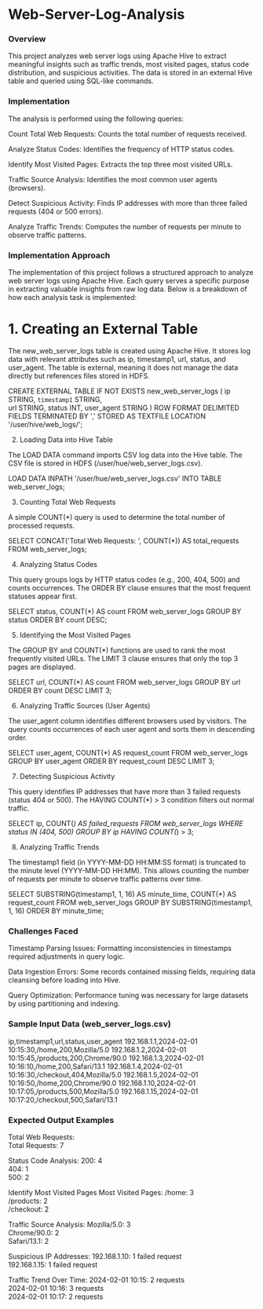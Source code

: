 # Web-Server-Log-Analysis

### Overview

This project analyzes web server logs using Apache Hive to extract meaningful insights such as traffic trends, most visited pages, 
status code distribution, and suspicious activities. The data is stored in an external Hive table and queried using SQL-like commands.

### Implementation 

The analysis is performed using the following queries:

Count Total Web Requests: Counts the total number of requests received.

Analyze Status Codes: Identifies the frequency of HTTP status codes.

Identify Most Visited Pages: Extracts the top three most visited URLs.

Traffic Source Analysis: Identifies the most common user agents (browsers).

Detect Suspicious Activity: Finds IP addresses with more than three failed requests (404 or 500 errors).

Analyze Traffic Trends: Computes the number of requests per minute to observe traffic patterns.


### Implementation Approach

The implementation of this project follows a structured approach to analyze web server logs using Apache Hive. 
Each query serves a specific purpose in extracting valuable insights from raw log data. Below is a breakdown of how each 
analysis task is implemented:

# 1. Creating an External Table

The new_web_server_logs table is created using Apache Hive.
It stores log data with relevant attributes such as ip, timestamp1, url, status, and user_agent.
The table is external, meaning it does not manage the data directly but references files stored in HDFS.

CREATE EXTERNAL TABLE IF NOT EXISTS new_web_server_logs (
    ip STRING,
    `timestamp1` STRING,  
    url STRING,
    status INT,
    user_agent STRING
)
ROW FORMAT DELIMITED
FIELDS TERMINATED BY ','
STORED AS TEXTFILE
LOCATION '/user/hive/web_logs/';


2. Loading Data into Hive Table

The LOAD DATA command imports CSV log data into the Hive table.
The CSV file is stored in HDFS (/user/hue/web_server_logs.csv).

LOAD DATA INPATH '/user/hue/web_server_logs.csv' INTO TABLE web_server_logs;

3. Counting Total Web Requests

A simple COUNT(*) query is used to determine the total number of processed requests.

SELECT CONCAT('Total Web Requests: ', COUNT(*)) AS total_requests
FROM web_server_logs;


4. Analyzing Status Codes

This query groups logs by HTTP status codes (e.g., 200, 404, 500) and counts occurrences.
The ORDER BY clause ensures that the most frequent statuses appear first.

SELECT status, COUNT(*) AS count
FROM web_server_logs
GROUP BY status
ORDER BY count DESC;

5. Identifying the Most Visited Pages

The GROUP BY and COUNT(*) functions are used to rank the most frequently visited URLs.
The LIMIT 3 clause ensures that only the top 3 pages are displayed.

SELECT url, COUNT(*) AS count
FROM web_server_logs
GROUP BY url
ORDER BY count DESC
LIMIT 3;

6. Analyzing Traffic Sources (User Agents)

The user_agent column identifies different browsers used by visitors.
The query counts occurrences of each user agent and sorts them in descending order.

SELECT user_agent, COUNT(*) AS request_count
FROM web_server_logs
GROUP BY user_agent
ORDER BY request_count DESC
LIMIT 3;

7. Detecting Suspicious Activity

This query identifies IP addresses that have more than 3 failed requests (status 404 or 500).
The HAVING COUNT(*) > 3 condition filters out normal traffic.

SELECT ip, COUNT(*) AS failed_requests
FROM web_server_logs
WHERE status IN (404, 500)
GROUP BY ip
HAVING COUNT(*) > 3;

8. Analyzing Traffic Trends

The timestamp1 field (in YYYY-MM-DD HH:MM:SS format) is truncated to the minute level (YYYY-MM-DD HH:MM).
This allows counting the number of requests per minute to observe traffic patterns over time.

SELECT SUBSTRING(timestamp1, 1, 16) AS minute_time, COUNT(*) AS request_count
FROM web_server_logs
GROUP BY SUBSTRING(timestamp1, 1, 16)
ORDER BY minute_time;


### Challenges Faced

Timestamp Parsing Issues: Formatting inconsistencies in timestamps required adjustments in query logic.

Data Ingestion Errors: Some records contained missing fields, requiring data cleansing before loading into Hive.

Query Optimization: Performance tuning was necessary for large datasets by using partitioning and indexing.


### Sample Input Data (web_server_logs.csv)
ip,timestamp1,url,status,user_agent
192.168.1.1,2024-02-01 10:15:30,/home,200,Mozilla/5.0
192.168.1.2,2024-02-01 10:15:45,/products,200,Chrome/90.0
192.168.1.3,2024-02-01 10:16:10,/home,200,Safari/13.1
192.168.1.4,2024-02-01 10:16:30,/checkout,404,Mozilla/5.0
192.168.1.5,2024-02-01 10:16:50,/home,200,Chrome/90.0
192.168.1.10,2024-02-01 10:17:05,/products,500,Mozilla/5.0
192.168.1.15,2024-02-01 10:17:20,/checkout,500,Safari/13.1


### Expected Output Examples

Total Web Requests:  
Total Requests: 7  

Status Code Analysis:
200: 4  
404: 1  
500: 2  

Identify Most Visited Pages
Most Visited Pages:
/home: 3  
/products: 2  
/checkout: 2  

Traffic Source Analysis:
Mozilla/5.0: 3  
Chrome/90.0: 2  
Safari/13.1: 2  

Suspicious IP Addresses:
192.168.1.10: 1 failed request  
192.168.1.15: 1 failed request  

Traffic Trend Over Time:
2024-02-01 10:15: 2 requests  
2024-02-01 10:16: 3 requests  
2024-02-01 10:17: 2 requests